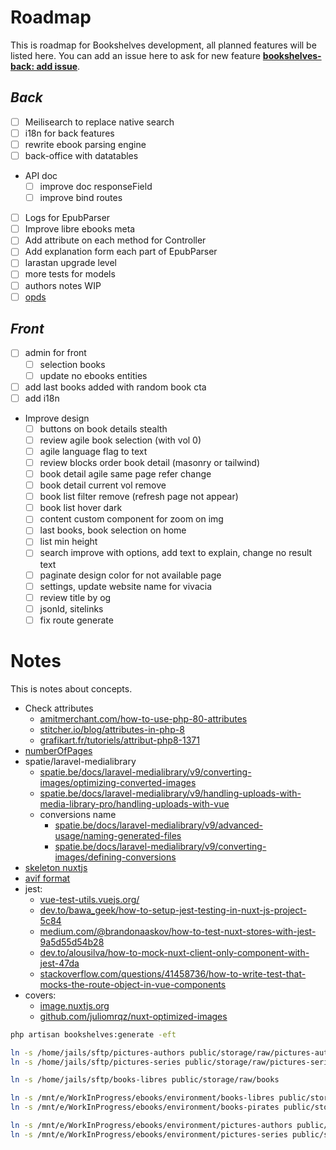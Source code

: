 
# **Roadmap**

This is roadmap for Bookshelves development, all planned features will be listed here. You can add an issue here to ask for new feature [**bookshelves-back: add issue**](https://gitlab.com/ewilan-riviere/bookshelves-back/-/issues).

## *Back*

- [ ] Meilisearch to replace native search
- [ ] i18n for back features
- [ ] rewrite ebook parsing engine
- [ ] back-office with datatables
- API doc
  - [ ] improve doc responseField
  - [ ] improve bind routes
- [ ] Logs for EpubParser
- [ ] Improve libre ebooks meta
- [ ] Add attribute on each method for Controller
- [ ] Add explanation form each part of EpubParser
- [ ] larastan upgrade level
- [ ] more tests for models
- [ ] authors notes WIP
- [ ] [opds](https://specs.opds.io/opds-1.2)

## *Front*

- [ ] admin for front
  - [ ] selection books
  - [ ] update no ebooks entities
- [ ] add last books added with random book cta
- [ ] add i18n
- Improve design
  - [ ] buttons on book details stealth
  - [ ] review agile book selection (with vol 0)
  - [ ] agile language flag to text
  - [ ] review blocks order book detail (masonry or tailwind)
  - [ ] book detail agile same page refer change
  - [ ] book detail current vol remove
  - [ ] book list filter remove (refresh page not appear)
  - [ ] book list hover dark
  - [ ] content custom component for zoom on img
  - [ ] last books, book selection on home
  - [ ] list min height
  - [ ] search improve with options, add text to explain, change no result text
  - [ ] paginate design color for not available page
  - [ ] settings, update website name for vivacia
  - [ ] review title by og
  - [ ] jsonld, sitelinks
  - [ ] fix route generate

# **Notes**

This is notes about concepts.

- Check attributes
  - [amitmerchant.com/how-to-use-php-80-attributes](https://www.amitmerchant.com/how-to-use-php-80-attributes)
  - [stitcher.io/blog/attributes-in-php-8](https://stitcher.io/blog/attributes-in-php-8)
  - [grafikart.fr/tutoriels/attribut-php8-1371](https://grafikart.fr/tutoriels/attribut-php8-1371)
- [numberOfPages](https://idpf.github.io/epub-guides/package-metadata/#schema-numberOfPages)
- spatie/laravel-medialibrary
  - [spatie.be/docs/laravel-medialibrary/v9/converting-images/optimizing-converted-images](https://spatie.be/docs/laravel-medialibrary/v9/converting-images/optimizing-converted-images)
  - [spatie.be/docs/laravel-medialibrary/v9/handling-uploads-with-media-library-pro/handling-uploads-with-vue](https://spatie.be/docs/laravel-medialibrary/v9/handling-uploads-with-media-library-pro/handling-uploads-with-vue)
  - conversions name
    - [spatie.be/docs/laravel-medialibrary/v9/advanced-usage/naming-generated-files](https://spatie.be/docs/laravel-medialibrary/v9/advanced-usage/naming-generated-files)
    - [spatie.be/docs/laravel-medialibrary/v9/converting-images/defining-conversions](https://spatie.be/docs/laravel-medialibrary/v9/converting-images/defining-conversions)
- [skeleton nuxtjs](https://stackoverflow.com/questions/57178253/how-to-create-skeleton-loading-in-nuxt-js)
- [avif format](https://www.zdnet.com/article/chrome-and-firefox-are-getting-support-for-the-new-avif-image-format/)
- jest:
  - [vue-test-utils.vuejs.org/](https://vue-test-utils.vuejs.org/)
  - [dev.to/bawa_geek/how-to-setup-jest-testing-in-nuxt-js-project-5c84](https://dev.to/bawa_geek/how-to-setup-jest-testing-in-nuxt-js-project-5c84)
  - [medium.com/@brandonaaskov/how-to-test-nuxt-stores-with-jest-9a5d55d54b28](https://medium.com/@brandonaaskov/how-to-test-nuxt-stores-with-jest-9a5d55d54b28)
  - [dev.to/alousilva/how-to-mock-nuxt-client-only-component-with-jest-47da](https://dev.to/alousilva/how-to-mock-nuxt-client-only-component-with-jest-47da)
  - [stackoverflow.com/questions/41458736/how-to-write-test-that-mocks-the-route-object-in-vue-components](https://stackoverflow.com/questions/41458736/how-to-write-test-that-mocks-the-route-object-in-vue-components)
- covers:
  - [image.nuxtjs.org](https://image.nuxtjs.org)
  - [github.com/juliomrqz/nuxt-optimized-images](https://github.com/juliomrqz/nuxt-optimized-images)

```bash
php artisan bookshelves:generate -eft
```

```bash
ln -s /home/jails/sftp/pictures-authors public/storage/raw/pictures-authors
ln -s /home/jails/sftp/pictures-series public/storage/raw/pictures-series

ln -s /home/jails/sftp/books-libres public/storage/raw/books
```

```bash
ln -s /mnt/e/WorkInProgress/ebooks/environment/books-libres public/storage/raw/books
ln -s /mnt/e/WorkInProgress/ebooks/environment/books-pirates public/storage/raw/books

ln -s /mnt/e/WorkInProgress/ebooks/environment/pictures-authors public/storage/raw/pictures-authors
ln -s /mnt/e/WorkInProgress/ebooks/environment/pictures-series public/storage/raw/pictures-series
```
